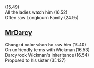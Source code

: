 (15.49)  
All the ladies watch him (16.52)  
Often saw Longbourn Family (24.95)

[MrDarcy](MrDarcy.md)
---------------------

Changed color when he saw him (15.49)  
On unfriendly terms with Wickman (16.53)  
Darcy took Wickman's inheritance (16.54)  
Proposed to his sister (35.137)
